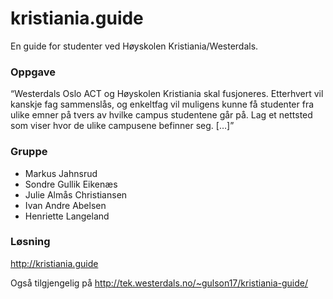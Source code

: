# kristiania.guide
En guide for studenter ved Høyskolen Kristiania/Westerdals.

### Oppgave

“Westerdals Oslo ACT og Høyskolen Kristiania skal fusjoneres. Etterhvert vil kanskje fag sammenslås, og enkeltfag vil muligens kunne få studenter fra ulike emner på tvers av hvilke campus studentene går på. Lag et nettsted som viser hvor de ulike campusene befinner seg. […]”

### Gruppe
* Markus Jahnsrud
* Sondre Gullik Eikenæs
* Julie Almås Christiansen
* Ivan Andre Abelsen
* Henriette Langeland

### Løsning
http://kristiania.guide

Også tilgjengelig på http://tek.westerdals.no/~gulson17/kristiania-guide/
